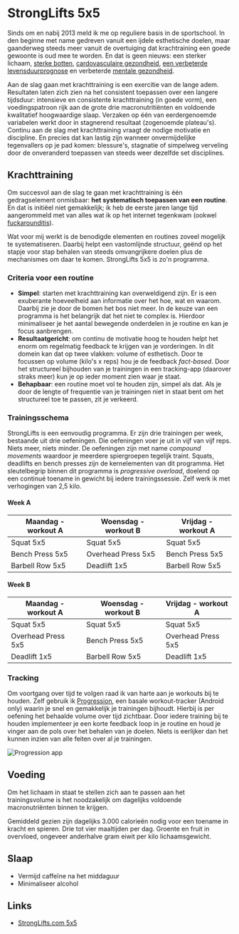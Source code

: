 # StrongLifts 5x5
Sinds om en nabij 2013 meld ik me op reguliere basis in de sportschool. In den beginne met name gedreven vanuit een ijdele esthetische doelen, maar gaanderweg steeds meer vanuit de overtuiging dat krachtraining een goede gewoonte is oud mee te worden. En dat is geen nieuws: een sterker lichaam, [sterke botten](https://www.health.harvard.edu/staying-healthy/strength-training-builds-more-than-muscles), [cardovasculaire gezondheid](https://www.ncbi.nlm.nih.gov/pubmed/22777332), [een verbeterde levensduurprognose](https://www.sciencedaily.com/releases/2019/04/190412085247.htm) en verbeterde [mentale gezondheid](https://www.ncbi.nlm.nih.gov/pubmed/29800984).

Aan de slag gaan met krachttraining is een exercitie van de lange adem. Resultaten laten zich zien na het consistent toepassen over een langere tijdsduur: intensieve en consistente krachttraining (in goede vorm), een voedingspatroon rijk aan de grote drie macronutritiënten en voldoende kwalitatief hoogwaardige slaap. Verzaken op één van eerdergenoemde variabelen werkt door in stagnerend resultaat (zogenoemde plateau's). Continu aan de slag met krachttraining vraagt de nodige motivatie en discipline. En precies dat kan lastig zijn wanneer onvermijdelijke tegenvallers op je pad komen: blessure's, stagnatie of simpelweg verveling door de onveranderd toepassen van steeds weer dezelfde set disciplines.

## Krachttraining
Om succesvol aan de slag te gaan met krachttraining is één gedragselement onmisbaar: **het systematisch toepassen van een routine**. En dat is initiëel niet gemakkelijk; ik heb de eerste jaren lange tijd aangerommeld met van alles wat ik op het internet tegenkwam (ookwel [fuckarounditis](https://leangains.com/fuckarounditis/)).

Wat voor mij werkt is de benodigde elementen en routines zoveel mogelijk te systematiseren. Daarbij helpt een vastomlijnde structuur, geënd op het stapje voor stap behalen van steeds omvangrijkere doelen plus de mechanismes om daar te komen. StrongLifts 5x5 is zo'n programma.

### Criteria voor een routine
- **Simpel**: starten met krachttraining kan overweldigend zijn. Er is een exuberante hoeveelheid aan informatie over het hoe, wat en waarom. Daarbij zie je door de bomen het bos niet meer. In de keuze van een programma is het belangrijk dat het niet te complex is. Hierdoor minimaliseer je het aantal bewegende onderdelen in je routine en kan je focus aanbrengen.
- **Resultaatgericht**: om continu de motivatie hoog te houden helpt het enorm om regelmatig feedback te krijgen van je vorderingen. In dit domein kan dat op twee vlakken: volume of esthetisch. Door te focussen op volume (kilo's x reps) hou je de feedback *fact-based*. Door het structureel bijhouden van je trainingen in een tracking-app (daarover straks meer) kun je op ieder moment zien waar je staat.
- **Behapbaar**: een routine moet vol te houden zijn, simpel als dat. Als je door de lengte of frequentie van je trainingen niet in staat bent om het structureel toe te passen, zit je verkeerd.

### Trainingsschema 
StrongLifts is een eenvoudig programma. Er zijn drie trainingen per week, bestaande uit drie oefeningen. Die oefeningen voer je uit in vijf van vijf reps. Niets meer, niets minder. De oefeningen zijn met name *compound movements* waardoor je meerdere spiergroepen tegelijk traint. Squats, deadlifts en bench presses zijn de kernelementen van dit programma. Het sleutelbegrip binnen dit programma is *progressive overload*, doelend op een continué toename in gewicht bij iedere trainingssessie. Zelf werk ik met verhogingen van 2,5 kilo.

#### Week A

Maandag - workout A | Woensdag - workout B | Vrijdag - workout A
---|---|---
Squat 5x5 | Squat 5x5 | Squat 5x5
Bench Press 5x5 | Overhead Press 5x5 | Bench Press 5x5
Barbell Row 5x5 | Deadlift 1x5 | Barbell Row 5x5

#### Week B

Maandag - workout A | Woensdag - workout B | Vrijdag - workout A
---|---|---
Squat 5x5 | Squat 5x5 | Squat 5x5
Overhead Press 5x5 | Bench Press 5x5 | Overhead Press 5x5
Deadlift 1x5 | Barbell Row 5x5 | Deadlift 1x5


### Tracking 
Om voortgang over tijd te volgen raad ik van harte aan je workouts bij te houden. Zelf gebruik ik [Progression](https://play.google.com/store/apps/details?id=workout.progression.lite&hl=en), een basale workout-tracker (Android only) waarin je snel en gemakkelijk je trainingen bijhoudt. Hierbij is per oefening het behaalde volume over tijd zichtbaar. Door iedere training bij te houden implementeer je een korte feedback loop in je routine en houd je vinger aan de pols over het behalen van je doelen. Niets is eerlijker dan het kunnen inzien van alle feiten over al je trainingen.

![Progression app](../images/progression-app.jpg)

## Voeding
Om het lichaam in staat te stellen zich aan te passen aan het trainingsvolume is het noodzakelijk om dagelijks voldoende macronutriënten binnen te krijgen.

Gemiddeld gezien zijn dagelijks 3.000 calorieën nodig voor een toename in kracht en spieren. Drie tot vier maaltijden per dag. Groente en fruit in overvloed, ongeveer anderhalve gram eiwit per kilo lichaamsgewicht. 


## Slaap

- Vermijd caffeïne na het middaguur
- Minimaliseer alcohol

## Links
- [StrongLifts.com 5x5](https://stronglifts.com/5x5/)